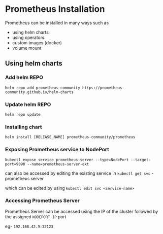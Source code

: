 # Prometheus Installation

Prometheus can be installed in many ways such as

- using helm charts
- using operators
- custom images (docker)
- volume mount

## Using helm charts

### Add helm REPO

`helm repo add prometheus-community https://prometheus-community.github.io/helm-charts`

### Update helm REPO

`helm repo update`

### Installing chart

`helm install [RELEASE_NAME] prometheus-community/prometheus`

### Exposing Prometheus service to NodePort 

`kubectl expose service prometheus-server --type=NodePort --target-port=9090 --name=prometheus-server-ext`

can also be accessed by editing the existing service in `kubectl get svc` - prometheus server 

which can be edited by using `kubectl edit svc <service-name>`

### Accessing Prometheus Server

Prometheus Server can be accessed using the IP of the cluster followed by the assigned `NODEPORT IP` port 

eg- `192.168.42.9:32123`


